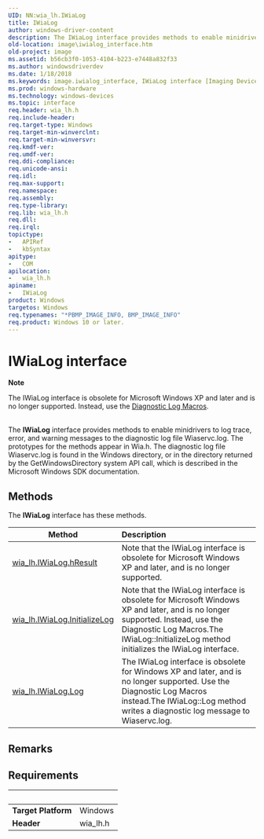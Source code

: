 ```yaml
---
UID: NN:wia_lh.IWiaLog
title: IWiaLog
author: windows-driver-content
description: The IWiaLog interface provides methods to enable minidrivers to log trace, error, and warning messages to the diagnostic log file Wiaservc.log.
old-location: image\iwialog_interface.htm
old-project: image
ms.assetid: b56cb3f0-1053-4104-b223-e7448a832f33
ms.author: windowsdriverdev
ms.date: 1/18/2018
ms.keywords: image.iwialog_interface, IWiaLog interface [Imaging Devices], IWiaLog interface [Imaging Devices], described, IWiaLog, wia_lh/IWiaLog, IWiaLog_0284e394-6bc5-40b8-8174-0041bfc0d5dd.xml
ms.prod: windows-hardware
ms.technology: windows-devices
ms.topic: interface
req.header: wia_lh.h
req.include-header: 
req.target-type: Windows
req.target-min-winverclnt: 
req.target-min-winversvr: 
req.kmdf-ver: 
req.umdf-ver: 
req.ddi-compliance: 
req.unicode-ansi: 
req.idl: 
req.max-support: 
req.namespace: 
req.assembly: 
req.type-library: 
req.lib: wia_lh.h
req.dll: 
req.irql: 
topictype:
-	APIRef
-	kbSyntax
apitype:
-	COM
apilocation:
-	wia_lh.h
apiname:
-	IWiaLog
product: Windows
targetos: Windows
req.typenames: "*PBMP_IMAGE_INFO, BMP_IMAGE_INFO"
req.product: Windows 10 or later.
---
```


# IWiaLog interface

<div class="alert"><b>Note</b>  <p class="note">The IWiaLog interface is obsolete for Microsoft Windows XP and later and is no longer supported. Instead, use the <a href="https://msdn.microsoft.com/library/windows/hardware/ff540599">Diagnostic Log Macros</a>.

</div><div> </div>
The <b>IWiaLog</b> interface provides methods to enable minidrivers to log trace, error, and warning messages to the diagnostic log file Wiaservc.log. The prototypes for the methods appear in Wia.h. The diagnostic log file Wiaservc.log is found in the Windows directory, or in the directory returned by the GetWindowsDirectory system API call, which is described in the Microsoft Windows SDK documentation.

## Methods

<p>The <b>IWiaLog</b> interface has these methods.</p>

| Method | Description |
| ---- |:---- |
| [wia_lh.IWiaLog.hResult](nf-wia_lh-iwialog-hresult.md) | Note that the IWiaLog interface is obsolete for Microsoft Windows XP and later, and is no longer supported. |
| [wia_lh.IWiaLog.InitializeLog](nf-wia_lh-iwialog-initializelog.md) | Note that the IWiaLog interface is obsolete for Microsoft Windows XP and later, and is no longer supported. Instead, use the Diagnostic Log Macros.The IWiaLog::InitializeLog method initializes the lWiaLog interface. |
| [wia_lh.IWiaLog.Log](nf-wia_lh-iwialog-log.md) | The IWiaLog interface is obsolete for Windows XP and later, and is no longer supported. Use the Diagnostic Log Macros instead.The IWiaLog::Log method writes a diagnostic log message to Wiaservc.log. |

## Remarks



## Requirements
| &nbsp; | &nbsp; |
| ---- |:---- |
| **Target Platform** | Windows |
| **Header** | wia_lh.h |